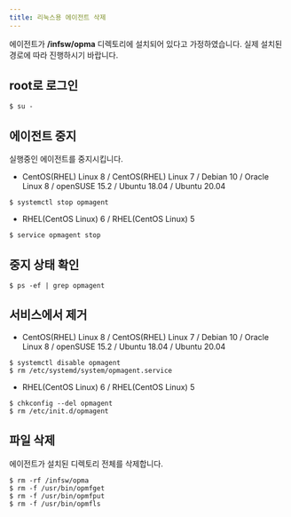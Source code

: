 ```yaml
---
title: 리눅스용 에이전트 삭제
---
```


에이전트가 **/infsw/opma** 디렉토리에 설치되어 있다고 가정하였습니다. 실제 설치된 경로에 따라 진행하시기 바랍니다.

## root로 로그인

```
$ su -
```

## 에이전트 중지

실행중인 에이전트를 중지시킵니다.

- CentOS(RHEL) Linux 8 / CentOS(RHEL) Linux 7 / Debian 10 / Oracle Linux 8 / openSUSE 15.2 / Ubuntu 18.04 / Ubuntu 20.04
```
$ systemctl stop opmagent
```
- RHEL(CentOS Linux) 6 / RHEL(CentOS Linux) 5
```
$ service opmagent stop
```

## 중지 상태 확인

```
$ ps -ef | grep opmagent
```

## 서비스에서 제거

- CentOS(RHEL) Linux 8 / CentOS(RHEL) Linux 7 / Debian 10 / Oracle Linux 8 / openSUSE 15.2 / Ubuntu 18.04 / Ubuntu 20.04
```
$ systemctl disable opmagent
$ rm /etc/systemd/system/opmagent.service
```
- RHEL(CentOS Linux) 6 / RHEL(CentOS Linux) 5
```
$ chkconfig --del opmagent
$ rm /etc/init.d/opmagent
```

## 파일 삭제

에이전트가 설치된 디렉토리 전체를 삭제합니다.

```
$ rm -rf /infsw/opma
$ rm -f /usr/bin/opmfget
$ rm -f /usr/bin/opmfput
$ rm -f /usr/bin/opmfls
```

